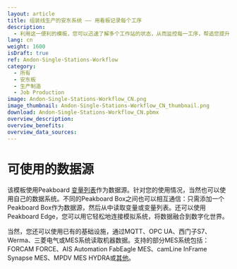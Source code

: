 ```yaml
---
layout: article
title: 组装线生产的安东系统 —— 用看板记录每个工序
description: 
  - 利用这一便利的模板，您可以迅速了解多个工作站的状态，从而监控每一工序，帮追您提升整个过程的效率。另外，您还可以快速应对员工出现的问题以及工作站的机器故障，有效地最小化浪费。该看板可用于生产，例如零件生产、组装线生产以及安装。马上下载模板，轻松优化生产进程！
lang: cn
weight: 1600
isDraft: true
ref: Andon-Single-Stations-Workflow
category:
  - 所有
  - 安东板
  - 生产制造
  - Job Production
image: Andon-Single-Stations-Workflow_CN.png
image_thumbnail: Andon-Single-Stations-Workflow_CN_thumbnail.png
download: Andon-Single-Stations-Workflow_CN.pbmx
overview_description:
overview_benefits:
overview_data_sources:
---
```

# 可使用的数据源
该模板使用Peakboard [变量列表](https://help.peakboard.com/scripting/en-variables.html)作为数据源。针对您的使用情况，当然也可以使用自己的数据系统。不同的Peakboard Box之间也可以相互通信：只需添加一个Peakboard Box作为数据源，然后从中读取变量或变量列表。还可以使用Peakboard Edge，您可以用它轻松地连接模拟系统，将数据融合到数字化世界。 

当然，您还可以使用已有的基础设施，通过MQTT、OPC UA、西门子S7、Werma、三菱电气或MES系统读取机器数据。支持的部分MES系统包括：FORCAM FORCE、AIS Automation FabEagle MES、camLine InFrame Synapse MES、MPDV MES HYDRA或[其他](https://peakboard.com/en/interfaces/)。
